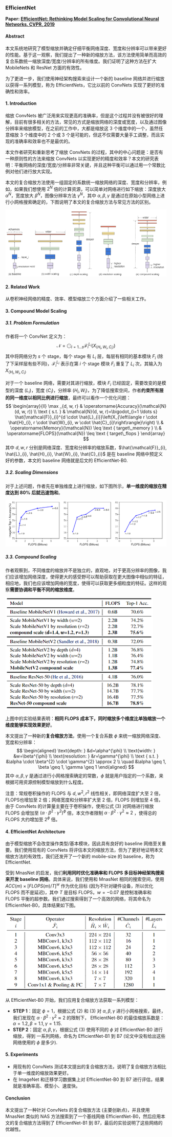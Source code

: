 ### EfficientNet

**Paper: [EfficientNet: Rethinking Model Scaling for Convolutional Neural Networks. CVPR, 2019](https://openaccess.thecvf.com/content_CVPR_2019/html/Tan_MnasNet_Platform-Aware_Neural_Architecture_Search_for_Mobile_CVPR_2019_paper)**

#### Abstract

本文系统地研究了模型缩放并确定仔细平衡网络深度、宽度和分辨率可以带来更好的性能。基于这一观察，我们提出了一种新的缩放方法，该方法使用简单而高效的复合系数统一缩放深度/宽度/分辨率的所有维度。我们证明了这种方法在扩大 MobileNets 和 ResNet 方面的有效性。

为了更进一步，我们使用神经架构搜索来设计一个新的 baseline 网络并进行缩放以获得一系列模型，称为 EfficientNets，它比以前的 ConvNets 实现了更好的准确性和效率。

#### 1. Introduction

缩放 ConvNets 被广泛用来实现更高的准确率，但是这个过程并没有被很好的理解，目前有很多相关的方法，常见的方式是缩放网络的深度或宽度，以及通过图像分辨率来缩放模型，在之前的工作中，大都是缩放这 3 个维度中的一个，虽然任意缩放 3 个维度中的 2 个或 3 个是可能的，但这不仅需要大量手工调整，而且实现的准确率和效率也不是最优的。

本文作者研究和重新思考了缩放 ConvNets 的过程，其中的中心问题是：是否有一种原则性的方法来缩放 ConvNets 以实现更好的精度和效率？本文的研究表明：平衡网络的深度/宽度/分辨率非常关键，并且这种平衡可以通过用一个常数比例对他们进行放大实现。

本文的复合缩放方法使用一组固定的系数统一缩放网络的深度、宽度和分辨率，例如，如果我们想使用 $2^N$ 倍的计算资源，可以简单对网络进行如下缩放：深度放大 ${\alpha}^N$，宽度放大 ${\beta}^N$，图像分辨率方法 ${\gamma}^N$，其中 $\alpha, \beta, \gamma$ 是通过在原始小型网络上进行小网格搜索确定的，下图说明了本文的复合缩放方法与常见方法的区别。

![image-20210922095706279](../_image/image-20210922095706279.png)

#### 2. Related Work

从卷积神经网络的精度、效率、模型缩放三个方面介绍了一些相关工作。

#### 3. Compound Model Scaling

##### 3.1. Problem Formulation

作者将一个 ConvNet 定义为：
$$
\mathcal{N}=\bigodot_{i=1 \ldots s} \mathcal{F}_{i}^{L_{i}}\left(X_{\left\langle H_{i}, W_{i}, C_{i}\right\rangle}\right)
$$
其中将网络分为 *s* 个 stage，每个 stage 有 $L_i$ 层，每层有相同的基本模块 $F_i$ (除了下采样层有些不同)，$\mathcal{F}_{i}^{L_{i}}$ 表示在第 *i* 个 stage 模块 $F_i$ 重复了 $L_i$ 次，其输入为 $X_{\left\langle  H_{i}, W_{i}, C_{i}\right\rangle}$ 

对于一个 baseline 网络，需要对其进行缩放，模块 $F_i$ 已经固定，需要改变的是模型的深度 $(L_i)$，宽度 $(C_i)$，分辨率 $(H_i, W_i)$，为了降低搜索空间，作者**约束所有层的同一维度以相同比例进行缩放**，最终可以看作一个优化问题：
$$
\begin{array}{ll}
\max _{d, w, r} & \operatorname{Accuracy}(\mathcal{N}(d, w, r)) \\
\text { s.t. } & \mathcal{N}(d, w, r)=\bigodot_{i=1 \ldots s} \hat{\mathcal{F}}_{i}^{d \cdot \hat{L}_{i}}\left(X_{\left\langle r \cdot \hat{H}_{i}, r \cdot \hat{W}_{i}, w \cdot \hat{C}_{i}\right\rangle}\right) \\
& \operatorname{Memory}(\mathcal{N}) \leq \text { target\_memory } \\
& \operatorname{FLOPS}(\mathcal{N}) \leq \text { target\_flops }
\end{array}
$$
其中 $d, w, r$ 分别是网络深度、宽度和分辨率的缩放系数，$\hat{\mathcal{F}}_{i}, \hat{L}_{i}, \hat{H}_{i}, \hat{W}_{i}, \hat{C}_{i}$ 是在 baseline 网络中预定义好的参数，本文的 baseline 网络就是后文的 EfficientNet-B0.

##### 3.2. Scaling Dimensions

对于上述问题，作者先在单独维度上进行缩放，如下图所示，**单一维度的缩放在精度达到 80% 后就迅速饱和**。

![image-20210922155902630](../_image/image-20210922155902630.png)

##### 3.3. Compound Scaling

作者观察到，不同维度的缩放并不是独立的，直观地，对于更高分辨率的图像，我们应该增加网络深度，使得更大的感受野可以帮助获取在更大图像中相似的特征，相应地，我们也应该增加网络的宽度，使得可以获取更多细粒度的特征。这样的观察**需要协调和平衡不同的缩放维度**。

![image-20210922170847945](../_image/image-20210922170847945.png)

上图中的实验结果表明：**相同 FLOPS 成本下，同时缩放多个维度比单独缩放一个维度能够实现效果更好**。

本文提出了一种新的**复合缩放方法**，使用一个复合系数 $\phi$ 来统一缩放网络深度、宽度和分辨率：
$$
\begin{aligned}
\text{depth: } &d=\alpha^{\phi} \\
\text{width: } &w=\beta^{\phi} \\
\text{resolution: } &r=\gamma^{\phi} \\
\text { s.t. } &\alpha \cdot \beta^{2} \cdot \gamma^{2} \approx 2 \\
\quad &\alpha \geq 1, \beta \geq 1, \gamma \geq 1
\end{aligned}
$$
其中 $\alpha, \beta, \gamma$ 是通过进行小网格搜索确定的常数，$\phi$ 就是用户指定的一个系数，来根据可用资源控制模型缩放到什么程度。

注意：常规卷积操作的 FLOPS 与 $d, w^2, r^2$ 线性相关，即网络深度扩大至 2 倍，FLOPS也增加至 2 倍；网络宽度和分辨率扩大至 2 倍，FLOPS 则增加至 4 倍，由于 ConvNets 的计算量主要在于卷积操作，使用公式 (3) 对网络进行缩放 FLOPS 会增加至 $(\alpha \cdot \beta^{2} \cdot \gamma^{2})^{\phi}$ 倍，本文作者限制 $\alpha \cdot \beta^{2} \cdot \gamma^{2} \approx 2$ ，使得总的 FLOPS 大约增加至 $2^{\phi}$ 倍。

#### 4. EfficientNet Architecture

由于模型缩放不会改变操作类型/基本模块，因此具有良好的 baseline 网络至关重要。我们使用现有的 ConvNets 将评估本文的缩放方法，但为了更好地证明本文缩放方法的有效性，我们还发开了一个新的 mobile-size 的 baseline，称为 EfficientNet.

受到 MnasNet 的启发，我们**利用同时优化准确率和 FLOPS 多目标神经架构搜索来开发 baseline 网络**。具体来说，我们使用和 MnasNet 相同的搜索空间，使用 $ACC(m) \times {[FLOPS(m)/T]}^w$ 作为优化目标 (因为不针对硬件设备，所以优化 FLOPS 而不是延迟)，其中 $T$ 是目标 FLOPS，$w=-0.07$ 是控制准确率和 FLOPS 平衡的超参数。我们通过搜索得到了一个高效的网络，将其命名为 EfficientNet-B0，具体结果如下图。

![image-20210922165320445](../_image/image-20210922165320445.png)

从 EfficientNet-B0 开始，我们应用复合缩放方法获取一系列模型：

- **STEP 1**：固定 $\phi=1$，根据公式 (2) 和 (3) 对 $\alpha, \beta, \gamma$ 进行小网格搜索，最终，我们发现在 $\alpha \cdot \beta^{2} \cdot \gamma^{2} \approx 2$ 的限制下， EfficientNet-B0 的最佳缩放系数是：$\alpha=1.2, \beta=1.1, \gamma=1.15$.
- **STEP 2**：固定 $\alpha, \beta, \gamma$，根据公式 (3) 使用不同的 $\phi$ 对 EfficientNet-B0 进行缩放，得到 一系列网络，命名为 EfficientNet-B1 到 B7 (论文中没有给出这些网络使用的 $\phi$ 是多少).

#### 5. Experiments

- 用现有的 ConvNets 测试本文提出的复合缩放方法，说明了复合缩放方法相比于单一维度的缩放效果更好。
- 在 ImageNet 和迁移学习数据集上对 EfficientNet-B0 到 B7 进行评估，结果就是准确率高、模型小、速度快。

#### Conclusion

本文提出了一种针对 ConvNets 的复合缩放方法 (主要创新点)，并且使用 MnasNet 类似的 NAS 方法搜索到了一个基线网络 EfficientNet-B0，然后应用本文的复合缩放方法得到了 EfficientNet-B1 到 B7，最后的实验说明了这些网络的优越性。

